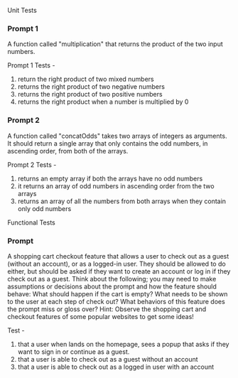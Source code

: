 
Unit Tests 

### Prompt 1 

A function called "multiplication" that returns the product of the two input numbers.

Prompt 1 Tests - 


1. return the right product of two mixed numbers
2. returns the right product of two negative numbers
3. returns the right product of two positive numbers
4. returns the right product when a number is multiplied by 0

### Prompt 2 

A function called "concatOdds" takes two arrays of integers as arguments. It should return a single array that only contains the odd numbers, in ascending order, from both of the arrays.

Prompt 2 Tests - 

1. returns an empty array if both the arrays have no odd numbers
2. it returns an array of odd numbers in ascending order from the two arrays
3. returns an array of all the numbers from both arrays when they contain only odd numbers


Functional Tests

### Prompt 

A shopping cart checkout feature that allows a user to check out as a guest (without an account), or as a logged-in user. They should be allowed to do either, but should be asked if they want to create an account or log in if they check out as a guest.
Think about the following; you may need to make assumptions or decisions about the prompt and how the feature should behave:
What should happen if the cart is empty?
What needs to be shown to the user at each step of check out?
What behaviors of this feature does the prompt miss or gloss over?
Hint: Observe the shopping cart and checkout features of some popular websites to get some ideas!

Test -

1. that a user when lands on the homepage, sees a popup that asks if they want to sign in or continue as a guest.
2. that a user is able to check out as a guest without an account
3. that a user is able to check out as a logged in user with an account

